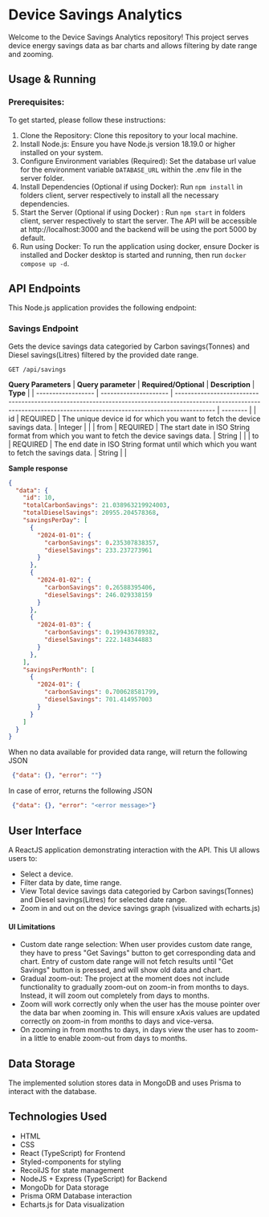 # Device Savings Analytics
Welcome to the Device Savings Analytics repository! This project serves device energy savings data as bar charts and allows filtering by date range and zooming.

## Usage & Running

### Prerequisites: 
To get started, please follow these instructions:

1. Clone the Repository: Clone this repository to your local machine.
2. Install Node.js: Ensure you have Node.js version 18.19.0 or higher installed on your system.
3. Configure Environment variables (Required): Set the database url value for the environment variable `DATABASE_URL` within the .env file in the server folder.
4. Install Dependencies (Optional  if using Docker): Run `npm install` in folders client, server respectively to install all the necessary dependencies.
5. Start the Server (Optional if using Docker) : Run `npm start` in folders client, server respectively to start the server. The API will be accessible at http://localhost:3000 and the backend will be using the port 5000 by default.
6. Run using Docker: To run the application using docker, ensure Docker is installed and Docker desktop is started and running, then run `docker compose up -d`.

## API Endpoints
This Node.js application provides the following endpoint:

### Savings Endpoint
Gets the device savings data categoried by Carbon savings(Tonnes) and Diesel savings(Litres) filtered by the provided date range. 

```http
GET /api/savings
```
__Query Parameters__
| __Query parameter__ | __Required/Optional__ | __Description__                                                                                                                                                          | __Type__ |
| ------------------ | --------------------- | ------------------------------------------------------------------------------------------------------------------------------------------------------------------------ | -------- |
| id      | REQUIRED     | The unique device id for which you want to fetch the device savings data.                      | Integer  |  |
| from    | REQUIRED     | The start date in ISO String format from which you want to fetch the device savings data.      | String   |  |
| to      | REQUIRED     | The end date in ISO String format until which which you want to fetch the savings data.        | String   |  |

__Sample response__
```json
{
  "data": {
    "id": 10,
    "totalCarbonSavings": 21.038963219924003,
    "totalDieselSavings": 20955.204578368,
    "savingsPerDay": [
      {
        "2024-01-01": {
          "carbonSavings": 0.235307838357,
          "dieselSavings": 233.237273961
        }
      },
      {
        "2024-01-02": {
          "carbonSavings": 0.26588395406,
          "dieselSavings": 246.029338159
        }
      },
      {
        "2024-01-03": {
          "carbonSavings": 0.199436789382,
          "dieselSavings": 222.148344883
        }
      },
    ],
    "savingsPerMonth": [
      {
        "2024-01": {
          "carbonSavings": 0.700628581799,
          "dieselSavings": 701.414957003
        }
      }
    ]
  }
}
```
When no data available for provided data range, will return the following JSON

```json
 {"data": {}, "error": ""}
```

In case of error, returns the following JSON

```json
 {"data": {}, "error": "<error message>"}
```

## User Interface

A ReactJS application demonstrating interaction with the API. This UI allows users to:

- Select a device.
- Filter data by date, time range.
- View Total device savings data categoried by Carbon savings(Tonnes) and Diesel savings(Litres) for selected date range.
- Zoom in and out on the device savings graph (visualized with echarts.js)

#### UI Limitations

- Custom date range selection: When user provides custom date range, they have to press "Get Savings" button to get corresponding data and chart. Entry of custom date range will not fetch results until "Get Savings" button is pressed, and will show old data and chart.
- Gradual zoom-out: The project at the moment does not include functionality to gradually zoom-out on zoom-in from months to days. Instead, it will zoom out completely from days to months.
- Zoom will work correctly only when the user has the mouse pointer over the data bar when zooming in. This will ensure xAxis values are updated correctly on zoom-in from months to days and vice-versa.
- On zooming in from months to days, in days view the user has to zoom-in a little to enable zoom-out from days to months.

## Data Storage

The implemented solution stores data in MongoDB and uses Prisma to interact with the database.

## Technologies Used

- HTML
- CSS
- React (TypeScript) for Frontend
- Styled-components for styling
- RecoilJS for state management
- NodeJS + Express (TypeScript) for Backend
- MongoDb for Data storage
- Prisma ORM Database interaction
- Echarts.js for Data visualization


